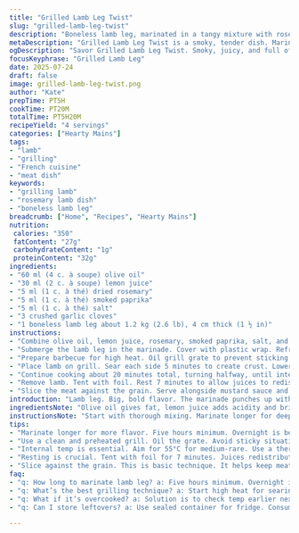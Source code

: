 ```yaml
---
title: "Grilled Lamb Leg Twist"
slug: "grilled-lamb-leg-twist"
description: "Boneless lamb leg, marinated in a tangy mixture with rosemary and smoked paprika replacing oregano and chili flakes. Olive oil, lemon juice, salt, and garlic keep the core flavors. Medium heat grilling with adjusted times for a pink center. Resting meat before slicing. Served with mustard sauce and baby kale salad. No gluten, dairy, nuts, or eggs."
metaDescription: "Grilled Lamb Leg Twist is a smoky, tender dish. Marinated with rosemary, smoked paprika. Perfect for sharing. A favorite for meat lovers"
ogDescription: "Savor Grilled Lamb Leg Twist. Smoky, juicy, and full of flavor. A must-try dish that impresses with simple ingredients"
focusKeyphrase: "Grilled Lamb Leg"
date: 2025-07-24
draft: false
image: grilled-lamb-leg-twist.png
author: "Kate"
prepTime: PT5H
cookTime: PT20M
totalTime: PT5H20M
recipeYield: "4 servings"
categories: ["Hearty Mains"]
tags:
- "lamb"
- "grilling"
- "French cuisine"
- "meat dish"
keywords:
- "grilling lamb"
- "rosemary lamb dish"
- "boneless lamb leg"
breadcrumb: ["Home", "Recipes", "Hearty Mains"]
nutrition: 
 calories: "350"
 fatContent: "27g"
 carbohydrateContent: "1g"
 proteinContent: "32g"
ingredients:
- "60 ml (4 c. à soupe) olive oil"
- "30 ml (2 c. à soupe) lemon juice"
- "5 ml (1 c. à thé) dried rosemary"
- "5 ml (1 c. à thé) smoked paprika"
- "5 ml (1 c. à thé) salt"
- "3 crushed garlic cloves"
- "1 boneless lamb leg about 1.2 kg (2.6 lb), 4 cm thick (1 ½ in)"
instructions:
- "Combine olive oil, lemon juice, rosemary, smoked paprika, salt, and crushed garlic in a glass bowl. Pepper to taste."
- "Submerge the lamb leg in the marinade. Cover with plastic wrap. Refrigerate 5 hours to absorb flavors."
- "Prepare barbecue for high heat. Oil grill grate to prevent sticking."
- "Place lamb on grill. Sear each side 5 minutes to create crust. Lower heat to medium."
- "Continue cooking about 20 minutes total, turning halfway, until internal temperature reaches 55°C (131°F) for medium-rare."
- "Remove lamb. Tent with foil. Rest 7 minutes to allow juices to redistribute."
- "Slice the meat against the grain. Serve alongside mustard sauce and baby kale salad."
introduction: "Lamb leg. Big, bold flavor. The marinade punches up with smoky paprika instead of chili flakes. Rosemary swaps in for oregano; fresh aroma shifts. Lemon juice keeps it bright. Hours needed to soak in. Grilling hot then medium heat. Resting essential. Meat juicy and tender sliced thick. Mustard sauce, baby kale—simple sides. No nuts, gluten, dairy, eggs, just pure protein with flavor. The kind you chew and savor without fuss or filler. Timing’s important, watch the pink inside. This isn’t a quick grill. It’s slow love, heat, smoke, and time building layers. Fleeting moments on grill, then pause. The real trick: patience plus charred outside, warm rosy center. That’s it. Simple, straightforward, rustic, kinda rough but honest."
ingredientsNote: "Olive oil gives fat, lemon juice adds acidity and brightness. Rosemary is woodsy, fresh; smoked paprika replaces the chili flakes adding depth and subtle heat, not overpowering. Garlic crushed to release aroma and bite. Salt balances all, no sugar or fancy stuff here. Lamb leg boneless and thick enough to stand grill heat but not too tough to slice once rested. Adjust seasoning if needed after resting. Use fresh herbs if you want, dried maintain convenience and stronger punch. Marinating hours necessary for flavor infusion. Olive oil also helps bind herbs and lemon to the meat surface. Keep marinade simple, direct, no additions like mustard or vinegar to keep sharp lemon citrus front and center."
instructionsNote: "Start with thorough mixing. Marinate longer for deeper flavor. Covering tightly to avoid fridge odors. Grill setup is crucial: clean, oiled grate avoids sticking, burning. Sear fast on high heat, lock in juices and create crust. After, reduce heat to medium to avoid burning while bringing internal temp up. Turn meat midway, even cooking. Use thermometer if unsure, target medium or medium-rare (55-60°C). Resting meat under loose tent crucial, juices redistribute, meat relaxes. Cutting too soon loses moisture and toughens surface. Slicing against grain is best practice for tenderness. Serve immediately with sides. No sauce cooking steps; rely on prepared mustard sauce and fresh kale salad to brightness and crunch, balancing grilled richness."
tips:
- "Marinate longer for more flavor. Five hours minimum. Overnight is best. It helps herbs infuse better. Use a zip bag if needed. Make sure it’s covered completely. Tight seal. Don’t let air ruin it."
- "Use a clean and preheated grill. Oil the grate. Avoid sticky situations. Sear quickly over high heat, then reduce. Temperature control is key here. Monitor it closely. Too high can burn outside."
- "Internal temp is essential. Aim for 55°C for medium-rare. Use a thermometer if unsure. Turn meat halfway. Even cooking is more than luck. This way, it cooks right through. No guesswork required."
- "Resting is crucial. Tent with foil for 7 minutes. Juices redistribute this way. Slicing too soon? It dries out. Let meat relax. It needs to soak before cutting. Perfect every time when done right."
- "Slice against the grain. This is basic technique. It helps keep meat tender. Thick slices are the way to go. Serve fresh. Pair with mustard sauce. Baby kale adds crunch and balance."
faq:
- "q: How long to marinate lamb leg? a: Five hours minimum. Overnight is better for deeper flavor. Thorough covering keeps it fresh. No fridge odors."
- "q: What’s the best grilling technique? a: Start high heat for searing. Lock in juices, then go medium. Consistent cooking is essential. Watch closely for temps."
- "q: What if it’s overcooked? a: Solution is to check temp earlier next time. If overcooked, it’ll be dry. Aim for 55°C for medium-rare. Practice makes perfect."
- "q: Can I store leftovers? a: Use sealed container for fridge. Consume within three days for best flavor. Freezing works, but quality may change. Reheat gently."

---
```

